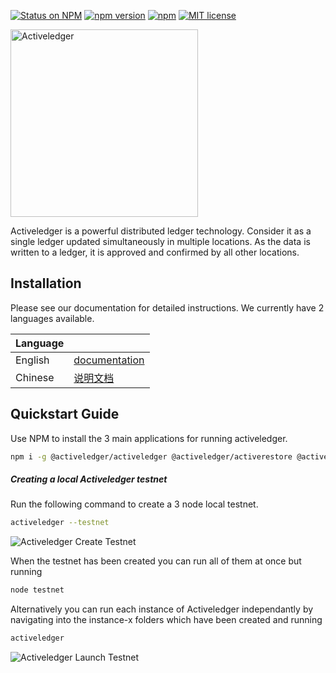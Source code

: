 [![Status on NPM](https://img.shields.io/badge/status-release%20candidate-orange.svg)](https://www.npmjs.com/package/@activeledger/activeledger) 
[![npm version](https://badge.fury.io/js/%40activeledger%2Factiveledger.svg)](https://badge.fury.io/js/%40activeledger%2Factiveledger) 
[![npm](https://img.shields.io/npm/dt/@activeledger/activeledger.svg)](https://www.npmjs.com/package/@activeledger/activeledger) 
[![MIT license](https://img.shields.io/badge/License-MIT-blue.svg)](https://lbesson.mit-license.org/)


<img src="https://www.activeledger.io/wp-content/uploads/2018/09/Asset-23.png" alt="Activeledger" width="300"/>

Activeledger is a powerful distributed ledger technology. Consider it as a single ledger updated simultaneously in multiple locations. As the data is written to a ledger, it is approved and confirmed by all other locations.

## Installation

Please see our documentation for detailed instructions. We currently have 2 languages available.

|Language| |
|--------|-|
|English| [documentation](https://github.com/activeledger/activeledger/tree/master/docs/en-gb/README.md)|
|Chinese| [说明文档](https://github.com/activeledger/activeledger/tree/master/docs/zh-cn/README.md)|


## Quickstart Guide

Use NPM to install the 3 main applications for running activeledger.

```bash
npm i -g @activeledger/activeledger @activeledger/activerestore @activeledger/activecore
```

##### Creating a local Activeledger testnet

Run the following command to create a 3 node local testnet.

```bash
activeledger --testnet
```

![Activeledger Create Testnet](https://www.activeledger.io/wp-content/uploads/2018/10/testnet-create.png)

When the testnet has been created you can run all of them at once but running

```bash
node testnet
```

Alternatively you can run each instance of Activeledger independantly by navigating into the instance-x folders which have been created and running

```bash
activeledger
```
![Activeledger Launch Testnet](https://www.activeledger.io/wp-content/uploads/2018/10/testnet-run.png)
